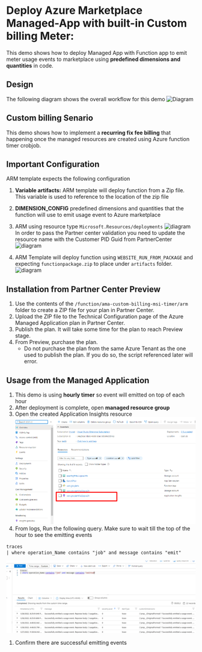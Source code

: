 # Deploy  Azure Marketplace Managed-App with built-in Custom billing Meter:

This demo shows how to deploy Managed App with Function app to  emit meter usage events to marketplace using **predefined dimensions and quantities** in code.

## Design
The following diagram shows the overall workflow for this demo
![Diagram](./images/Diagram.png)


## Custom billing Senario

This demo shows how to implement a **recurring fix fee billing** that happening once the managed resources are created using Azure function timer crobjob.


## Important Configuration
ARM template expects the following configuration

1. <b>Variable artifacts:</b> ARM template will deploy function from a Zip file. This variable is used to reference to the location of the zip file

1. <b>DIMENSION_CONFIG</b> predefined dimensions and quantities that the function will use to emit usage event to Azure marketplace


1. ARM using resource type `Microsoft.Resources/deployments` 
![diagram](./images/Diagram2.png)
In order to pass the Partner center validation you need to update the resource name with the Customer PID Guid from PartnerCenter
![diagram](./images/Diagram3.png)

1. ARM Template will deploy function using `WEBSITE_RUN_FROM_PACKAGE` and expecting `functionpackage.zip` to place under `artifacts` folder.
![diagram](./images/Diagram4.png)


## Installation from Partner Center Preview

1. Use the contents of the `/function/ama-custom-billing-msi-timer/arm` folder to create a ZIP file for your plan in Partner Center.
1. Upload the ZIP file to the Technical Configuration page of the Azure Managed Application plan in Partner Center.
1. Publish the plan. It will take some time for the plan to reach Preview stage.
1. From Preview, purchase the plan. 
    - Do not purchase the plan from the same Azure Tenant as the one used to publish the plan. If you do so, the script referenced later will error.
    

## Usage from the Managed Application
1. This demo is using **hourly timer** so event will emitted on top of each hour
1. After deployment is complete, open **managed resource group** 
1. Open the created Application Insights resource
![diagram](./images/Diagram7.png)
1. From logs, Run the following query. Make sure to wait till the top of the hour to see the emitting events 
```
traces 
| where operation_Name contains "job" and message contains "emit"
```
![diagram](./images/Diagram6.png)

1. Confirm there are successful emitting events